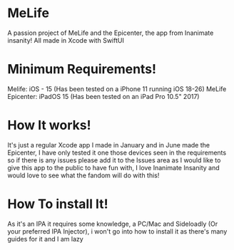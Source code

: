 # MeLife
A passion project of MeLife and the Epicenter, the app from Inanimate insanity! All made in Xcode with SwiftUI
# Minimum Requirements!
Melife: iOS - 15 (Has been tested on a iPhone 11 running iOS 18-26)
MeLife Epicenter: iPadOS 15 (Has been tested on an iPad Pro 10.5" 2017)
# How It works!
It's just a regular Xcode app I made in January and in June made the Epicenter, I have only tested it one those devices seen in the requirements so if there is any issues please add it to the Issues area as I would like to give this app to the public to have fun with, I love Inanimate Insanity and would love to see what the fandom will do with this!
# How To install It!
As it's an IPA it requires some knowledge, a PC/Mac and Sideloadly (Or your preferred IPA Injector), i won't go into how to install it as there's many guides for it and I am lazy
